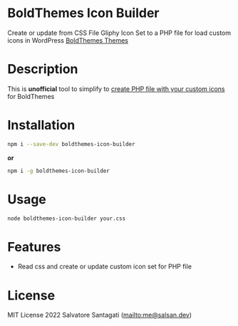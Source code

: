 # BoldThemes Icon Builder

Create or update from CSS File Gliphy Icon Set to a PHP file for load custom icons in WordPress [BoldThemes Themes](https://bold-themes.com/)

# Description

This is **unofficial** tool to simplify to [create PHP file with your custom icons](https://boldthemes.ticksy.com/article/12694) for BoldThemes 

# Installation

```bash
npm i --save-dev boldthemes-icon-builder
```
**or**
```bash
npm i -g boldthemes-icon-builder
```
# Usage

```bash
node boldthemes-icon-builder your.css
```

# Features

-   Read css and  create or update custom icon set for PHP file

# License

MIT License 2022 Salvatore Santagati (<mailto:me@salsan.dev>)

